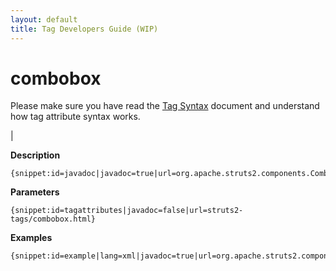 ```yaml
---
layout: default
title: Tag Developers Guide (WIP)
---
```


# combobox


Please make sure you have read the [Tag Syntax](#PAGE_13927) document and understand how tag attribute syntax works.

| 

__Description__



~~~~~~~
{snippet:id=javadoc|javadoc=true|url=org.apache.struts2.components.ComboBox}
~~~~~~~

__Parameters__



~~~~~~~
{snippet:id=tagattributes|javadoc=false|url=struts2-tags/combobox.html}
~~~~~~~

__Examples__



~~~~~~~
{snippet:id=example|lang=xml|javadoc=true|url=org.apache.struts2.components.ComboBox}
~~~~~~~
